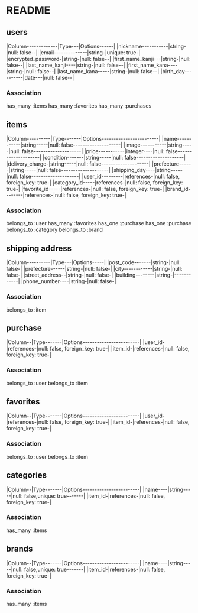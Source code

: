 # README

## users

|Column-------------|Type---|Options------|
|nickname-----------|string-|null: false--|
|email--------------|string-|unique: true-|
|encrypted_password-|string-|null: false--|
|first_name_kanji---|string-|null: false--|
|last_name_kanji----|string-|null: false--|
|first_name_kana----|string-|null: false--|
|last_name_kana-----|string-|null: false--|
|birth_day----------|date---|null: false--|


### Association
has_many :items
has_many :favorites
has_many :purchases

## items

|Column----------|Type-------|Options------------------------|
|name------------|string-----|null: false--------------------|
|image-----------|string-----|null: false--------------------|
|price-----------|integer----|null: false--------------------|
|condition-------|string-----|null: false--------------------|
|delivery_charge-|string-----|null: false--------------------|
|prefecture------|string-----|null: false--------------------|
|shipping_day----|string-----|null: false--------------------|
|user_id---------|references-|null: false, foreign_key: true-|
|category_id-----|references-|null: false, foreign_key: true-|
|favorite_id-----|references-|null: false, foreign_key: true-|
|brand_id--------|references-|null: false, foreign_key: true-|



### Association
belongs_to :user
has_many :favorites
has_one :purchase
has_one :purchase
belongs_to :category
belongs_to :brand

## shipping address

|Column----------|Type---|Options-----|
|post_code-------|string-|null: false-|
|prefecture------|string-|null: false-|
|city------------|string-|null: false-|
|street_address--|string-|null: false-|
|building--------|string-|------------|
|phone_number----|string-|null: false-|


### Association
belongs_to :item

## purchase

|Column--|Type-------|Options------------------------|
|user_id-|references-|null: false, foreign_key: true-|
|item_id-|references-|null: false, foreign_key: true-|


### Association
belongs_to :user
belongs_to :item

## favorites

|Column--|Type-------|Options------------------------|
|user_id-|references-|null: false, foreign_key: true-|
|item_id-|references-|null: false, foreign_key: true-|


### Association
belongs_to :user
belongs_to :item

## categories

|Column--|Type-------|Options------------------------|
|name----|string-----|null: false,unique: true-------|
|item_id-|references-|null: false, foreign_key: true-|


### Association
has_many :items

## brands

|Column--|Type-------|Options------------------------|
|name----|string-----|null: false,unique: true-------|
|item_id-|references-|null: false, foreign_key: true-|


### Association
has_many :items